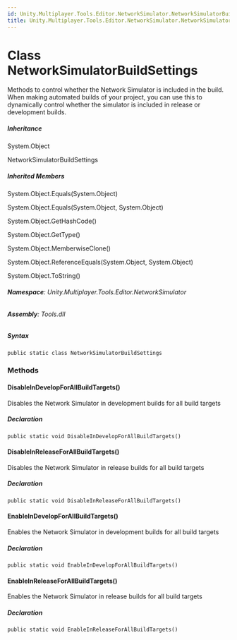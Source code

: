```yaml
---
id: Unity.Multiplayer.Tools.Editor.NetworkSimulator.NetworkSimulatorBuildSettings
title: Unity.Multiplayer.Tools.Editor.NetworkSimulator.NetworkSimulatorBuildSettings
---
```


# Class NetworkSimulatorBuildSettings

Methods to control whether the Network Simulator is included in the
build. When making automated builds of your project, you can use this to
dynamically control whether the simulator is included in release or
development builds.

##### Inheritance

System.Object

NetworkSimulatorBuildSettings

##### Inherited Members

System.Object.Equals(System.Object)

System.Object.Equals(System.Object, System.Object)

System.Object.GetHashCode()

System.Object.GetType()

System.Object.MemberwiseClone()

System.Object.ReferenceEquals(System.Object, System.Object)

System.Object.ToString()

###### **Namespace**: Unity.Multiplayer.Tools.Editor.NetworkSimulator

###### **Assembly**: Tools.dll

##### Syntax

``` lang-csharp
public static class NetworkSimulatorBuildSettings
```

### Methods

#### DisableInDevelopForAllBuildTargets()

Disables the Network Simulator in development builds for all build
targets

##### Declaration

``` lang-csharp
public static void DisableInDevelopForAllBuildTargets()
```

#### DisableInReleaseForAllBuildTargets()

Disables the Network Simulator in release builds for all build targets

##### Declaration

``` lang-csharp
public static void DisableInReleaseForAllBuildTargets()
```

#### EnableInDevelopForAllBuildTargets()

Enables the Network Simulator in development builds for all build
targets

##### Declaration

``` lang-csharp
public static void EnableInDevelopForAllBuildTargets()
```

#### EnableInReleaseForAllBuildTargets()

Enables the Network Simulator in release builds for all build targets

##### Declaration

``` lang-csharp
public static void EnableInReleaseForAllBuildTargets()
```